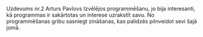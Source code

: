 Uzdevums nr.2 
Arturs Pavlovs 
Izvēlējos programmēšanu, jo bija interesanti, kā programmas ir sakārtotas un interese uzrakstīt savu. 
No programmēšanas gribu sasniegt zināšanas, kas palidzēs pilnveidot sevi šajā jomā.
